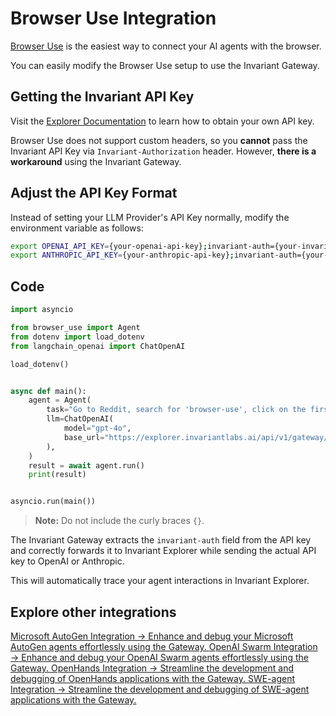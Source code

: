 # Browser Use Integration

[Browser Use](https://github.com/browser-use/browser-use) is the easiest way to connect your AI agents with the browser.

You can easily modify the Browser Use setup to use the Invariant Gateway.

## Getting the Invariant API Key

Visit the [Explorer Documentation](https://explorer.invariantlabs.ai/docs/explorer) to learn how to obtain your own API key.

Browser Use does not support custom headers, so you **cannot** pass the Invariant API Key via `Invariant-Authorization` header. However, **there is a workaround** using the Invariant Gateway.


## Adjust the API Key Format

Instead of setting your LLM Provider's API Key normally, modify the environment variable as follows:

```bash
export OPENAI_API_KEY={your-openai-api-key};invariant-auth={your-invariant-api-key}
export ANTHROPIC_API_KEY={your-anthropic-api-key};invariant-auth={your-invariant-api-key}
```

## Code

```python
import asyncio

from browser_use import Agent
from dotenv import load_dotenv
from langchain_openai import ChatOpenAI

load_dotenv()


async def main():
    agent = Agent(
        task="Go to Reddit, search for 'browser-use', click on the first post and return the first comment.",
        llm=ChatOpenAI(
            model="gpt-4o",
            base_url="https://explorer.invariantlabs.ai/api/v1/gateway/{add-your-dataset-name-here}/openai",
        ),
    )
    result = await agent.run()
    print(result)


asyncio.run(main())
```
> **Note:** Do not include the curly braces `{}`.

The Invariant Gateway extracts the `invariant-auth` field from the API key and correctly forwards it to Invariant Explorer while sending the actual API key to OpenAI or Anthropic.

This will automatically trace your agent interactions in Invariant Explorer.


## Explore other integrations

<div class='tiles'>

<a href="../microsoft-autogen" class='tile'>
    <span class='tile-title'>Microsoft AutoGen Integration →</span>
    <span class='tile-description'>Enhance and debug your Microsoft AutoGen agents effortlessly using the Gateway.</span>
</a>


<a href="../openai-swarm" class='tile'>
    <span class='tile-title'>OpenAI Swarm Integration →</span>
    <span class='tile-description'>Enhance and debug your OpenAI Swarm agents effortlessly using the Gateway.</span>
</a>

<a href="../openhands" class='tile'>
    <span class='tile-title'>OpenHands Integration →</span>
    <span class='tile-description'>Streamline the development and debugging of OpenHands applications with the Gateway.</span>
</a>

<a href="../swe-agent" class='tile'>
    <span class='tile-title'>SWE-agent Integration →</span>
    <span class='tile-description'>Streamline the development and debugging of SWE-agent applications with the Gateway.</span>
</a>
</div>